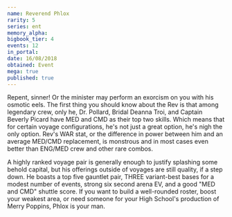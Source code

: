 ```yaml
---
name: Reverend Phlox
rarity: 5
series: ent
memory_alpha:
bigbook_tier: 4
events: 12
in_portal:
date: 16/08/2018
obtained: Event
mega: true
published: true
---
```


Repent, sinner! Or the minister may perform an exorcism on you with his osmotic eels. The first thing you should know about the Rev is that among legendary crew, only he, Dr. Pollard, Bridal Deanna Troi, and Captain Beverly Picard have MED and CMD as their top two skills. Which means that for certain voyage configurations, he's not just a great option, he's nigh the only option. Rev's WAR stat, or the difference in power between him and an average MED/CMD replacement, is monstrous and in most cases even better than ENG/MED crew and other rare combos.

A highly ranked voyage pair is generally enough to justify splashing some behold capital, but his offerings outside of voyages are still quality, if a step down. He boasts a top five gauntlet pair, THREE variant-best bases for a modest number of events, strong six second arena EV, and a good "MED and CMD" shuttle score. If you want to build a well-rounded roster, boost your weakest area, or need someone for your High School's production of Merry Poppins, Phlox is your man.
